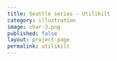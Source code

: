 ```yaml
---
title: Seattle series - Utilikilt
category: illustration
image: char-3.png
published: false
layout: project-page
permalink: utilikilt
---
```

